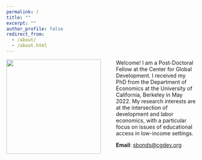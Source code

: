 ```yaml
---
permalink: /
title: ""
excerpt: ""
author_profile: false
redirect_from: 
  - /about/
  - /about.html
---
```


<img src="{{site.url}}/images/bio_photo.JPG" width="250" align="left" style="display: block; margin-right: 40px;" /> 


Welcome! I am a Post-Doctoral Fellow at the Center for Global Development. I received my PhD from the Department of Economics at the University of California, Berkeley in May 2022. My research interests are at the intersection of development and labor economics, with a particular focus on issues of educational access in low-income settings. 

**Email**: [sbonds@cgdev.org](mailto:sbonds@cgdev.org)

